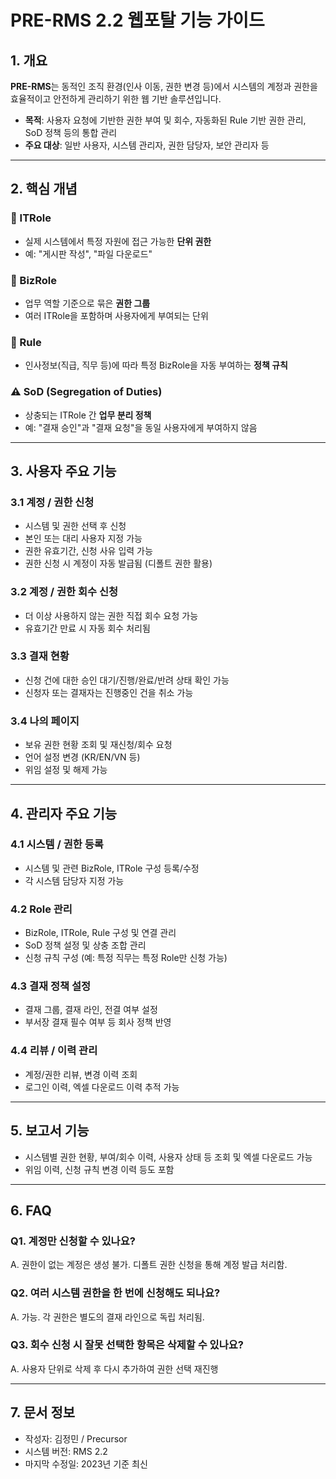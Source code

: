 # PRE-RMS 2.2 웹포탈 기능 가이드

## 1. 개요

**PRE-RMS**는 동적인 조직 환경(인사 이동, 권한 변경 등)에서 시스템의 계정과 권한을 효율적이고 안전하게 관리하기 위한 웹 기반 솔루션입니다.

* **목적**: 사용자 요청에 기반한 권한 부여 및 회수, 자동화된 Rule 기반 권한 관리, SoD 정책 등의 통합 관리
* **주요 대상**: 일반 사용자, 시스템 관리자, 권한 담당자, 보안 관리자 등

---

## 2. 핵심 개념

### 🔑 ITRole

* 실제 시스템에서 특정 자원에 접근 가능한 **단위 권한**
* 예: "게시판 작성", "파일 다운로드"

### 🔑 BizRole

* 업무 역할 기준으로 묶은 **권한 그룹**
* 여러 ITRole을 포함하며 사용자에게 부여되는 단위

### 🔄 Rule

* 인사정보(직급, 직무 등)에 따라 특정 BizRole을 자동 부여하는 **정책 규칙**

### ⚠️ SoD (Segregation of Duties)

* 상충되는 ITRole 간 **업무 분리 정책**
* 예: "결재 승인"과 "결재 요청"을 동일 사용자에게 부여하지 않음

---

## 3. 사용자 주요 기능

### 3.1 계정 / 권한 신청

* 시스템 및 권한 선택 후 신청
* 본인 또는 대리 사용자 지정 가능
* 권한 유효기간, 신청 사유 입력 가능
* 권한 신청 시 계정이 자동 발급됨 (디폴트 권한 활용)

### 3.2 계정 / 권한 회수 신청

* 더 이상 사용하지 않는 권한 직접 회수 요청 가능
* 유효기간 만료 시 자동 회수 처리됨

### 3.3 결재 현황

* 신청 건에 대한 승인 대기/진행/완료/반려 상태 확인 가능
* 신청자 또는 결재자는 진행중인 건을 취소 가능

### 3.4 나의 페이지

* 보유 권한 현황 조회 및 재신청/회수 요청
* 언어 설정 변경 (KR/EN/VN 등)
* 위임 설정 및 해제 가능

---

## 4. 관리자 주요 기능

### 4.1 시스템 / 권한 등록

* 시스템 및 관련 BizRole, ITRole 구성 등록/수정
* 각 시스템 담당자 지정 가능

### 4.2 Role 관리

* BizRole, ITRole, Rule 구성 및 연결 관리
* SoD 정책 설정 및 상충 조합 관리
* 신청 규칙 구성 (예: 특정 직무는 특정 Role만 신청 가능)

### 4.3 결재 정책 설정

* 결재 그룹, 결재 라인, 전결 여부 설정
* 부서장 결재 필수 여부 등 회사 정책 반영

### 4.4 리뷰 / 이력 관리

* 계정/권한 리뷰, 변경 이력 조회
* 로그인 이력, 엑셀 다운로드 이력 추적 가능

---

## 5. 보고서 기능

* 시스템별 권한 현황, 부여/회수 이력, 사용자 상태 등 조회 및 엑셀 다운로드 가능
* 위임 이력, 신청 규칙 변경 이력 등도 포함

---

## 6. FAQ

### Q1. 계정만 신청할 수 있나요?

A. 권한이 없는 계정은 생성 불가. 디폴트 권한 신청을 통해 계정 발급 처리함.

### Q2. 여러 시스템 권한을 한 번에 신청해도 되나요?

A. 가능. 각 권한은 별도의 결재 라인으로 독립 처리됨.

### Q3. 회수 신청 시 잘못 선택한 항목은 삭제할 수 있나요?

A. 사용자 단위로 삭제 후 다시 추가하여 권한 선택 재진행

---

## 7. 문서 정보

* 작성자: 김정민 / Precursor
* 시스템 버전: RMS 2.2
* 마지막 수정일: 2023년 기준 최신
